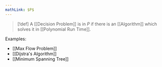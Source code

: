 ```yaml
---
mathLink: $P$
---
```

>[!def]
>A [[Decision Problem]] is in *P* if there is an [[Algorithm]] which solves it in [[Polynomial Run Time]].

Examples:
- [[Max Flow Problem]]
- [[Dijstra's Algorithm]]
- [[Minimum Spanning Tree]]